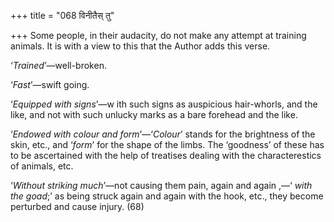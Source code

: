 +++
title = "068 विनीतैस् तु"

+++
Some people, in their audacity, do not make any attempt at training
animals. It is with a view to this that the Author adds this verse.

‘*Trained*’—well-broken.

‘*Fast*’—swift going.

‘*Equipped with signs*’—w ith such signs as auspicious hair-whorls, and
the like, and not with such unlucky marks as a bare forehead and the
like.

‘*Endowed with colour and form*’—‘*Colour*’ stands for the brightness of
the skin, etc., and ‘*form*’ for the shape of the limbs. The ‘goodness’
of these has to be ascertained with the help of treatises dealing with
the characterestics of animals, etc.

‘*Without striking much*’—not causing them pain, again and again ,—‘
*with the goad*;’ as being struck again and again with the hook, etc.,
they become perturbed and cause injury. (68)


